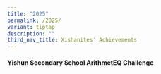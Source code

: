 ```yaml
---
title: "2025"
permalink: /2025/
variant: tiptap
description: ""
third_nav_title: Xishanites' Achievements
---
```

<h4>Yishun Secondary School ArithmetEQ Challenge</h4>
<p></p>
<p></p>